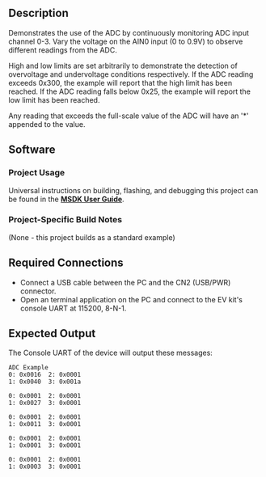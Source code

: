 ## Description

Demonstrates the use of the ADC by continuously monitoring ADC input channel 0-3.  Vary the voltage on the AIN0 input (0 to 0.9V) to observe different readings from the ADC.  

High and low limits are set arbitrarily to demonstrate the detection of overvoltage and undervoltage conditions respectively.  If the ADC reading exceeds 0x300, the example will report that the high limit has been reached.  If the ADC reading falls below 0x25, the example will report the low limit has been reached.

Any reading that exceeds the full-scale value of the ADC will have an '*' appended to the value.


## Software

### Project Usage

Universal instructions on building, flashing, and debugging this project can be found in the **[MSDK User Guide](https://analog-devices-msdk.github.io/msdk/USERGUIDE/)**.

### Project-Specific Build Notes

(None - this project builds as a standard example)

## Required Connections

-   Connect a USB cable between the PC and the CN2 (USB/PWR) connector.
-   Open an terminal application on the PC and connect to the EV kit's console UART at 115200, 8-N-1.

## Expected Output

The Console UART of the device will output these messages:

```
ADC Example
0: 0x0016  2: 0x0001
1: 0x0040  3: 0x001a

0: 0x0001  2: 0x0001
1: 0x0027  3: 0x0001

0: 0x0001  2: 0x0001
1: 0x0011  3: 0x0001

0: 0x0001  2: 0x0001
1: 0x0001  3: 0x0001

0: 0x0001  2: 0x0001
1: 0x0003  3: 0x0001

```
